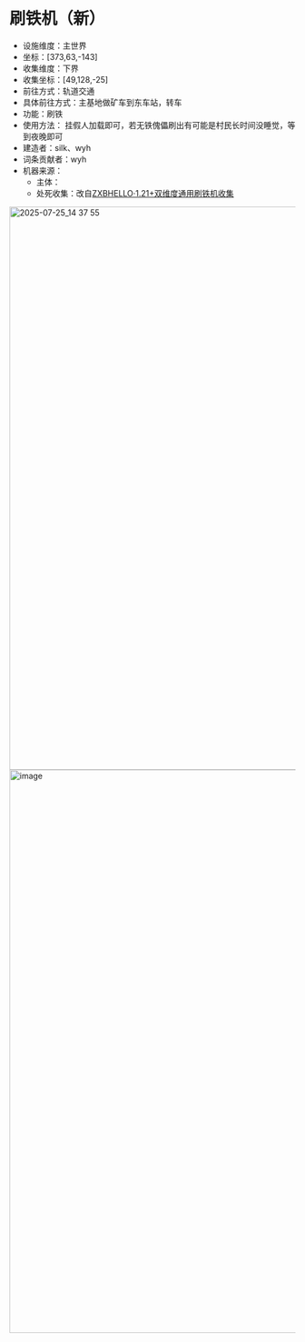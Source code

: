# 刷铁机（新）
* 设施维度：主世界
* 坐标：[373,63,-143]
* 收集维度：下界
* 收集坐标：[49,128,-25]
* 前往方式：轨道交通
* 具体前往方式：主基地做矿车到东车站，转车
* 功能：刷铁
* 使用方法： 挂假人加载即可，若无铁傀儡刷出有可能是村民长时间没睡觉，等到夜晚即可
* 建造者：silk、wyh
* 词条贡献者：wyh
* 机器来源：
  * 主体：
  * 处死收集：改自[ZXBHELLO·1.21+双维度通用刷铁机收集](https://www.bilibili.com/video/BV1X5WoeAECf/)  
<img width="1920" height="991" alt="2025-07-25_14 37 55" src="https://github.com/user-attachments/assets/661f3ff8-566c-48b9-b63b-ccb79a9f4d89" />
<img width="1920" height="991" alt="image" src="https://github.com/user-attachments/assets/516c09ec-a767-4d3e-a139-99a845950de0" />

